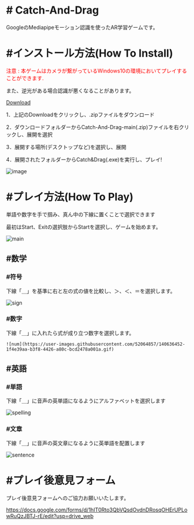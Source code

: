 <h1># Catch-And-Drag</h1>

GoogleのMediapipeモーション認識を使ったAR学習ゲームです。





<h1>#インストール方法(How To Install)</h1>

<p style = "color:rgb(255,0,0)">注意 : 本ゲームはカメラが繋がっているWindows10の環境においてプレイすることができます.
  
  また、逆光がある場合認識が悪くなることがあります。</p>

  <a href="https://github.com/hoon6620/Catch-And-Drag/archive/refs/heads/main.zip">Download</a>
  
1．上記のDownloadをクリックし、.zipファイルをダウンロード

2．ダウンロードフォルダーからCatch-And-Drag-main(.zip)ファイルを右クリックし、展開を選択

3．展開する場所(デスクトップなど)を選択し、展開

4．展開されたフォルダーからCatch&Drag(.exe)を実行し、プレイ!

![image](https://user-images.githubusercontent.com/52064857/140632480-272c31ca-3f31-4e32-84a0-b90245eb9a66.png)





<h1>#プレイ方法(How To Play)</h1>

単語や数字を手で掴み、真ん中の下線に置くことで選択できます

最初はStart、Exitの選択肢からStartを選択し、ゲームを始めます。

![main](https://user-images.githubusercontent.com/52064857/140636419-f3be94c5-f934-4584-8f73-b7ca51492766.gif)


<h2>#数学</h2>

  <h3>#符号</h3>
    下線「＿」を基準に右と左の式の値を比較し、＞、＜、＝を選択します。


  ![sign](https://user-images.githubusercontent.com/52064857/140636253-40006464-0bfc-40e0-87a9-7642209d377a.gif)


  <h3>#数字</h3>
    下線「＿」に入れたら式が成り立つ数字を選択します。
    
    ![num](https://user-images.githubusercontent.com/52064857/140636452-1f4e39aa-b3f8-4426-a80c-bcd2478a001a.gif)


  
<h2>#英語</h2>
  <h3>#単語</h3>
    下線「＿」に音声の英単語になるようにアルファベットを選択します
    

![spelling](https://user-images.githubusercontent.com/52064857/140636275-466b342b-4548-47b0-9979-d366584097d0.gif)



    
  <h3>#文章</h3>
    下線「＿」に音声の英文章になるように英単語を配置します
    
    
![sentence](https://user-images.githubusercontent.com/52064857/140636359-77a48295-2bb7-45bb-bc06-ec83d3151881.gif)





<h1>#プレイ後意見フォーム</h1>

プレイ後意見フォームへのご協力お願いいたします。

https://docs.google.com/forms/d/1hIT0Rto3QbVQsdOvdnDRosqOHErUPLowRuQzJBTJ-rE/edit?usp=drive_web
